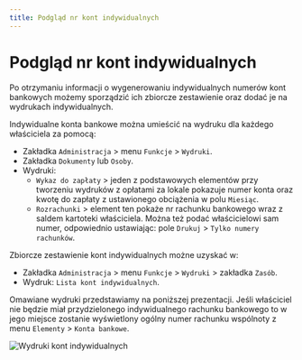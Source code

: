 ```yaml
---
title: Podgląd nr kont indywidualnych
---
```


# Podgląd nr kont indywidualnych

Po otrzymaniu informacji o wygenerowaniu indywidualnych numerów kont bankowych możemy sporządzić ich zbiorcze zestawienie oraz dodać je na wydrukach indywidualnych.

Indywidualne konta bankowe można umieścić na wydruku dla każdego właściciela za pomocą:

- Zakładka `Administracja` > menu `Funkcje` > `Wydruki`.
- Zakładka `Dokumenty` lub `Osoby`.
- Wydruki:
    - `Wykaz do zapłaty` > jeden z podstawowych elementów przy tworzeniu wydruków z opłatami za lokale pokazuje numer konta oraz kwotę do zapłaty z ustawionego obciążenia w polu `Miesiąc`.
    - `Rozrachunki` > element ten pokaże nr rachunku bankowego wraz z saldem kartoteki właściciela. Można też podać właścicielowi sam numer, odpowiednio ustawiając: pole `Drukuj` > `Tylko numery rachunków`.
    
Zbiorcze zestawienie kont indywidualnych możne uzyskać w:

- Zakładka `Administracja` > menu `Funkcje` > `Wydruki` > zakładka `Zasób`.
- Wydruk: `Lista kont indywidualnych`.

Omawiane wydruki przedstawiamy na poniższej prezentacji. Jeśli właściciel nie będzie miał przydzielonego indywidualnego rachunku bankowego to w jego miejsce zostanie wyświetlony ogólny numer rachunku wspólnoty z menu `Elementy` > `Konta bankowe`.

![Wydruki kont indywidualnych](listakontind.gif)